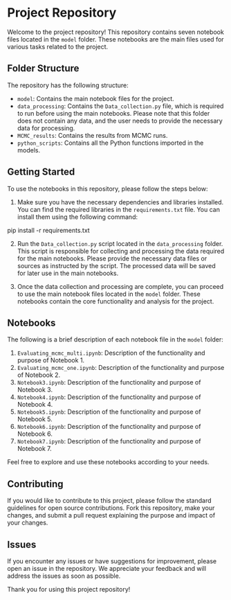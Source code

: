 # Project Repository

Welcome to the project repository! This repository contains seven notebook files located in the `model` folder. These notebooks are the main files used for various tasks related to the project.

## Folder Structure

The repository has the following structure:

- `model`: Contains the main notebook files for the project.
- `data_processing`: Contains the `Data_collection.py` file, which is required to run before using the main notebooks. Please note that this folder does not contain any data, and the user needs to provide the necessary data for processing.
- `MCMC_results`: Contains the results from MCMC runs.
- `python_scripts`: Contains all the Python functions imported in the models.
## Getting Started

To use the notebooks in this repository, please follow the steps below:

1. Make sure you have the necessary dependencies and libraries installed. You can find the required libraries in the `requirements.txt` file. You can install them using the following command:

pip install -r requirements.txt



2. Run the `Data_collection.py` script located in the `data_processing` folder. This script is responsible for collecting and processing the data required for the main notebooks. Please provide the necessary data files or sources as instructed by the script. The processed data will be saved for later use in the main notebooks.

3. Once the data collection and processing are complete, you can proceed to use the main notebook files located in the `model` folder. These notebooks contain the core functionality and analysis for the project.

## Notebooks

The following is a brief description of each notebook file in the `model` folder:

1. `Evaluating_mcmc_multi.ipynb`: Description of the functionality and purpose of Notebook 1.
2. `Evaluating_mcmc_one.ipynb`: Description of the functionality and purpose of Notebook 2.
3. `Notebook3.ipynb`: Description of the functionality and purpose of Notebook 3.
4. `Notebook4.ipynb`: Description of the functionality and purpose of Notebook 4.
5. `Notebook5.ipynb`: Description of the functionality and purpose of Notebook 5.
6. `Notebook6.ipynb`: Description of the functionality and purpose of Notebook 6.
7. `Notebook7.ipynb`: Description of the functionality and purpose of Notebook 7.

Feel free to explore and use these notebooks according to your needs.

## Contributing

If you would like to contribute to this project, please follow the standard guidelines for open source contributions. Fork this repository, make your changes, and submit a pull request explaining the purpose and impact of your changes.

## Issues

If you encounter any issues or have suggestions for improvement, please open an issue in the repository. We appreciate your feedback and will address the issues as soon as possible.

Thank you for using this project repository!

